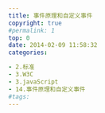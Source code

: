 ```yaml
---
title: 事件原理和自定义事件
copyright: true
#permalink: 1
top: 0
date: 2014-02-09 11:58:32
categories:

- 2.标准
- 3.W3C
- 3.javaScript
- 14.事件原理和自定义事件
#tags:
---
```

